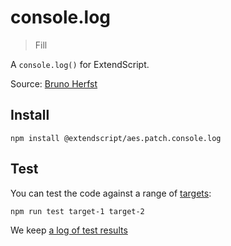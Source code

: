 # console.log

> Fill

A `console.log()` for ExtendScript.

Source: [Bruno Herfst](https://gist.github.com/GitBruno/b00528511c1ecd43bc76481c8c93b759)

## Install

    npm install @extendscript/aes.patch.console.log

## Test

You can test the code against a range of [targets](https://github.com/nbqx/fakestk/blob/master/resources/versions.json):

    npm run test target-1 target-2

We keep [a log of test results](./test/results_log.md)
